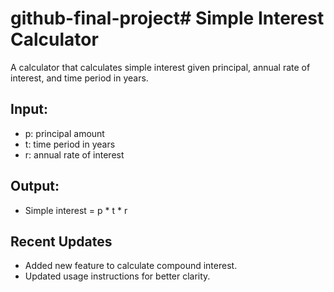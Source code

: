 # github-final-project# Simple Interest Calculator

A calculator that calculates simple interest given principal, annual rate of interest, and time period in years.

## Input:
- p: principal amount
- t: time period in years
- r: annual rate of interest

## Output:
- Simple interest = p * t * r
## Recent Updates
- Added new feature to calculate compound interest.
- Updated usage instructions for better clarity.
